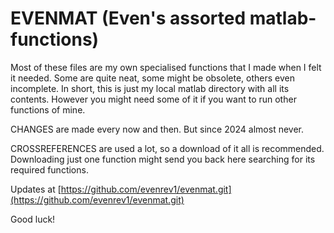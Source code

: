# EVENMAT (Even's assorted matlab-functions)

 Most of these files are my own specialised functions that I made when
 I felt it needed. Some are quite neat, some might be obsolete, others
 even incomplete. In short, this is just my local matlab directory with
 all its contents. However you might need some of it if you want to
 run other functions of mine.

 CHANGES are made every now and then. But since 2024 almost never. 

 CROSSREFERENCES are used a lot, so a download of it all is
 recommended. Downloading just one function might send you back here
 searching for its required functions. 

 Updates at [https://github.com/evenrev1/evenmat.git](https://github.com/evenrev1/evenmat.git)
 
 Good luck! 
